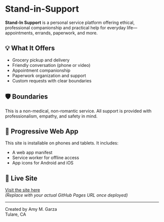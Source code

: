 # Stand-in-Support
**Stand-In Support** is a personal service platform offering ethical, professional companionship and practical help for everyday life—appointments, errands, paperwork, and more.

## 💡 What It Offers

- Grocery pickup and delivery
- Friendly conversation (phone or video)
- Appointment companionship
- Paperwork organization and support
- Custom requests with clear boundaries

## 🛡️ Boundaries

This is a non-medical, non-romantic service. All support is provided with professionalism, empathy, and safety in mind.

## 📱 Progressive Web App

This site is installable on phones and tablets. It includes:
- A web app manifest
- Service worker for offline access
- App icons for Android and iOS

## 🚀 Live Site

[Visit the site here](https://your-username.github.io/stand-in-support/)  
*(Replace with your actual GitHub Pages URL once deployed)*

---

Created by Amy M. Garza  
Tulare, CA
